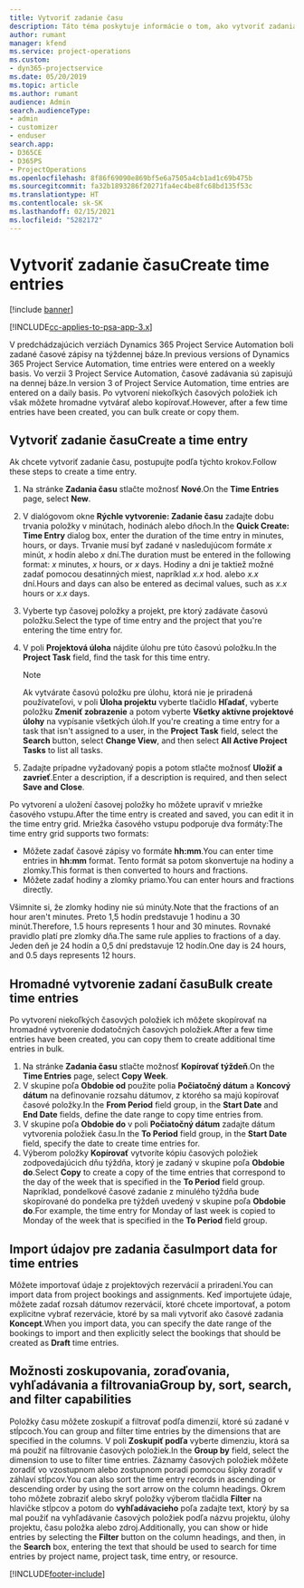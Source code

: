 ```yaml
---
title: Vytvoriť zadanie času
description: Táto téma poskytuje informácie o tom, ako vytvoriť zadania času.
author: rumant
manager: kfend
ms.service: project-operations
ms.custom:
- dyn365-projectservice
ms.date: 05/20/2019
ms.topic: article
ms.author: rumant
audience: Admin
search.audienceType:
- admin
- customizer
- enduser
search.app:
- D365CE
- D365PS
- ProjectOperations
ms.openlocfilehash: 8f86f69090e869bf5e6a7505a4cb1ad1c69b475b
ms.sourcegitcommit: fa32b1893286f20271fa4ec4be8fc68bd135f53c
ms.translationtype: HT
ms.contentlocale: sk-SK
ms.lasthandoff: 02/15/2021
ms.locfileid: "5282172"
---
```

# <a name="create-time-entries"></a><span data-ttu-id="12e01-103">Vytvoriť zadanie času</span><span class="sxs-lookup"><span data-stu-id="12e01-103">Create time entries</span></span>

[!include [banner](../includes/psa-now-project-operations.md)]

[!INCLUDE[cc-applies-to-psa-app-3.x](../includes/cc-applies-to-psa-app-3x.md)]

<span data-ttu-id="12e01-104">V predchádzajúcich verziách Dynamics 365 Project Service Automation boli zadané časové zápisy na týždennej báze.</span><span class="sxs-lookup"><span data-stu-id="12e01-104">In previous versions of Dynamics 365 Project Service Automation, time entries were entered on a weekly basis.</span></span> <span data-ttu-id="12e01-105">Vo verzii 3 Project Service Automation, časové zadávania sú zapisujú na dennej báze.</span><span class="sxs-lookup"><span data-stu-id="12e01-105">In version 3 of Project Service Automation, time entries are entered on a daily basis.</span></span> <span data-ttu-id="12e01-106">Po vytvorení niekoľkých časových položiek ich však môžete hromadne vytvárať alebo kopírovať.</span><span class="sxs-lookup"><span data-stu-id="12e01-106">However, after a few time entries have been created, you can bulk create or copy them.</span></span>

## <a name="create-a-time-entry"></a><span data-ttu-id="12e01-107">Vytvoriť zadanie času</span><span class="sxs-lookup"><span data-stu-id="12e01-107">Create a time entry</span></span>

<span data-ttu-id="12e01-108">Ak chcete vytvoriť zadanie času, postupujte podľa týchto krokov.</span><span class="sxs-lookup"><span data-stu-id="12e01-108">Follow these steps to create a time entry.</span></span>

1. <span data-ttu-id="12e01-109">Na stránke **Zadania času** stlačte možnosť **Nové**.</span><span class="sxs-lookup"><span data-stu-id="12e01-109">On the **Time Entries** page, select **New**.</span></span>
2. <span data-ttu-id="12e01-110">V dialógovom okne **Rýchle vytvorenie: Zadanie času** zadajte dobu trvania položky v minútach, hodinách alebo dňoch.</span><span class="sxs-lookup"><span data-stu-id="12e01-110">In the **Quick Create: Time Entry** dialog box, enter the duration of the time entry in minutes, hours, or days.</span></span> <span data-ttu-id="12e01-111">Trvanie musí byť zadané v nasledujúcom formáte *x* minút, *x* hodín alebo *x* dní.</span><span class="sxs-lookup"><span data-stu-id="12e01-111">The duration must be entered in the following format: *x* minutes, *x* hours, or *x* days.</span></span> <span data-ttu-id="12e01-112">Hodiny a dni je taktiež možné zadať pomocou desatinných miest, napríklad *x.x* hod. alebo *x.x* dní.</span><span class="sxs-lookup"><span data-stu-id="12e01-112">Hours and days can also be entered as decimal values, such as *x.x* hours or *x.x* days.</span></span>
3. <span data-ttu-id="12e01-113">Vyberte typ časovej položky a projekt, pre ktorý zadávate časovú položku.</span><span class="sxs-lookup"><span data-stu-id="12e01-113">Select the type of time entry and the project that you're entering the time entry for.</span></span>
4. <span data-ttu-id="12e01-114">V poli **Projektová úloha** nájdite úlohu pre túto časovú položku.</span><span class="sxs-lookup"><span data-stu-id="12e01-114">In the **Project Task** field, find the task for this time entry.</span></span>

    > [!NOTE]
    > <span data-ttu-id="12e01-115">Ak vytvárate časovú položku pre úlohu, ktorá nie je priradená používateľovi, v poli **Úloha projektu** vyberte tlačidlo **Hľadať**, vyberte položku **Zmeniť zobrazenie** a potom vyberte **Všetky aktívne projektové úlohy** na vypísanie všetkých úloh.</span><span class="sxs-lookup"><span data-stu-id="12e01-115">If you're creating a time entry for a task that isn't assigned to a user, in the **Project Task** field, select the **Search** button, select **Change View**, and then select **All Active Project Tasks** to list all tasks.</span></span>

5. <span data-ttu-id="12e01-116">Zadajte prípadne vyžadovaný popis a potom stlačte možnosť **Uložiť a zavrieť**.</span><span class="sxs-lookup"><span data-stu-id="12e01-116">Enter a description, if a description is required, and then select **Save and Close**.</span></span>

<span data-ttu-id="12e01-117">Po vytvorení a uložení časovej položky ho môžete upraviť v mriežke časového vstupu.</span><span class="sxs-lookup"><span data-stu-id="12e01-117">After the time entry is created and saved, you can edit it in the time entry grid.</span></span> <span data-ttu-id="12e01-118">Mriežka časového vstupu podporuje dva formáty:</span><span class="sxs-lookup"><span data-stu-id="12e01-118">The time entry grid supports two formats:</span></span>

- <span data-ttu-id="12e01-119">Môžete zadať časové zápisy vo formáte **hh:mm**.</span><span class="sxs-lookup"><span data-stu-id="12e01-119">You can enter time entries in **hh:mm** format.</span></span> <span data-ttu-id="12e01-120">Tento formát sa potom skonvertuje na hodiny a zlomky.</span><span class="sxs-lookup"><span data-stu-id="12e01-120">This format is then converted to hours and fractions.</span></span>
- <span data-ttu-id="12e01-121">Môžete zadať hodiny a zlomky priamo.</span><span class="sxs-lookup"><span data-stu-id="12e01-121">You can enter hours and fractions directly.</span></span>

<span data-ttu-id="12e01-122">Všimnite si, že zlomky hodiny nie sú minúty.</span><span class="sxs-lookup"><span data-stu-id="12e01-122">Note that the fractions of an hour aren't minutes.</span></span> <span data-ttu-id="12e01-123">Preto 1,5 hodín predstavuje 1 hodinu a 30 minút.</span><span class="sxs-lookup"><span data-stu-id="12e01-123">Therefore, 1.5 hours represents 1 hour and 30 minutes.</span></span> <span data-ttu-id="12e01-124">Rovnaké pravidlo platí pre zlomky dňa.</span><span class="sxs-lookup"><span data-stu-id="12e01-124">The same rule applies to fractions of a day.</span></span> <span data-ttu-id="12e01-125">Jeden deň je 24 hodín a 0,5 dní predstavuje 12 hodín.</span><span class="sxs-lookup"><span data-stu-id="12e01-125">One day is 24 hours, and 0.5 days represents 12 hours.</span></span>

## <a name="bulk-create-time-entries"></a><span data-ttu-id="12e01-126">Hromadné vytvorenie zadaní času</span><span class="sxs-lookup"><span data-stu-id="12e01-126">Bulk create time entries</span></span>

<span data-ttu-id="12e01-127">Po vytvorení niekoľkých časových položiek ich môžete skopírovať na hromadné vytvorenie dodatočných časových položiek.</span><span class="sxs-lookup"><span data-stu-id="12e01-127">After a few time entries have been created, you can copy them to create additional time entries in bulk.</span></span>

1. <span data-ttu-id="12e01-128">Na stránke **Zadania času** stlačte možnosť **Kopírovať týždeň**.</span><span class="sxs-lookup"><span data-stu-id="12e01-128">On the **Time Entries** page, select **Copy Week**.</span></span>
2. <span data-ttu-id="12e01-129">V skupine poľa **Obdobie od** použite polia **Počiatočný dátum** a **Koncový dátum** na definovanie rozsahu dátumov, z ktorého sa majú kopírovať časové položky.</span><span class="sxs-lookup"><span data-stu-id="12e01-129">In the **From Period** field group, in the **Start Date** and **End Date** fields, define the date range to copy time entries from.</span></span>
3. <span data-ttu-id="12e01-130">V skupine poľa **Obdobie do** v poli **Počiatočný dátum** zadajte dátum vytvorenia položiek času.</span><span class="sxs-lookup"><span data-stu-id="12e01-130">In the **To Period** field group, in the **Start Date** field, specify the date to create time entries for.</span></span>
4. <span data-ttu-id="12e01-131">Výberom položky **Kopírovať** vytvoríte kópiu časových položiek zodpovedajúcich dňu týždňa, ktorý je zadaný v skupine poľa **Obdobie do**.</span><span class="sxs-lookup"><span data-stu-id="12e01-131">Select **Copy** to create a copy of the time entries that correspond to the day of the week that is specified in the **To Period** field group.</span></span> <span data-ttu-id="12e01-132">Napríklad, pondelkové časové zadanie z minulého týždňa bude skopírované do pondelka pre týždeň uvedený v skupine poľa **Obdobie do**.</span><span class="sxs-lookup"><span data-stu-id="12e01-132">For example, the time entry for Monday of last week is copied to Monday of the week that is specified in the **To Period** field group.</span></span>

## <a name="import-data-for-time-entries"></a><span data-ttu-id="12e01-133">Import údajov pre zadania času</span><span class="sxs-lookup"><span data-stu-id="12e01-133">Import data for time entries</span></span>

<span data-ttu-id="12e01-134">Môžete importovať údaje z projektových rezervácií a priradení.</span><span class="sxs-lookup"><span data-stu-id="12e01-134">You can import data from project bookings and assignments.</span></span> <span data-ttu-id="12e01-135">Keď importujete údaje, môžete zadať rozsah dátumov rezervácií, ktoré chcete importovať, a potom explicitne vybrať rezervácie, ktoré by sa mali vytvoriť ako časové zadania **Koncept**.</span><span class="sxs-lookup"><span data-stu-id="12e01-135">When you import data, you can specify the date range of the bookings to import and then explicitly select the bookings that should be created as **Draft** time entries.</span></span>

## <a name="group-by-sort-search-and-filter-capabilities"></a><span data-ttu-id="12e01-136">Možnosti zoskupovania, zoraďovania, vyhľadávania a filtrovania</span><span class="sxs-lookup"><span data-stu-id="12e01-136">Group by, sort, search, and filter capabilities</span></span>

<span data-ttu-id="12e01-137">Položky času môžete zoskupiť a filtrovať podľa dimenzií, ktoré sú zadané v stĺpcoch.</span><span class="sxs-lookup"><span data-stu-id="12e01-137">You can group and filter time entries by the dimensions that are specified in the columns.</span></span> <span data-ttu-id="12e01-138">V poli **Zoskupiť podľa** vyberte dimenziu, ktorá sa má použiť na filtrovanie časových položiek.</span><span class="sxs-lookup"><span data-stu-id="12e01-138">In the **Group by** field, select the dimension to use to filter time entries.</span></span> <span data-ttu-id="12e01-139">Záznamy časových položiek môžete zoradiť vo vzostupnom alebo zostupnom poradí pomocou šípky zoradiť v záhlaví stĺpcov.</span><span class="sxs-lookup"><span data-stu-id="12e01-139">You can also sort the time entry records in ascending or descending order by using the sort arrow on the column headings.</span></span> <span data-ttu-id="12e01-140">Okrem toho môžete zobraziť alebo skryť položky výberom tlačidla **Filter** na hlavičke stĺpcov a potom do **vyhľadávacieho** poľa zadajte text, ktorý by sa mal použiť na vyhľadávanie časových položiek podľa názvu projektu, úlohy projektu, času položka alebo zdroj.</span><span class="sxs-lookup"><span data-stu-id="12e01-140">Additionally, you can show or hide entries by selecting the **Filter** button on the column headings, and then, in the **Search** box, entering the text that should be used to search for time entries by project name, project task, time entry, or resource.</span></span>


[!INCLUDE[footer-include](../includes/footer-banner.md)]